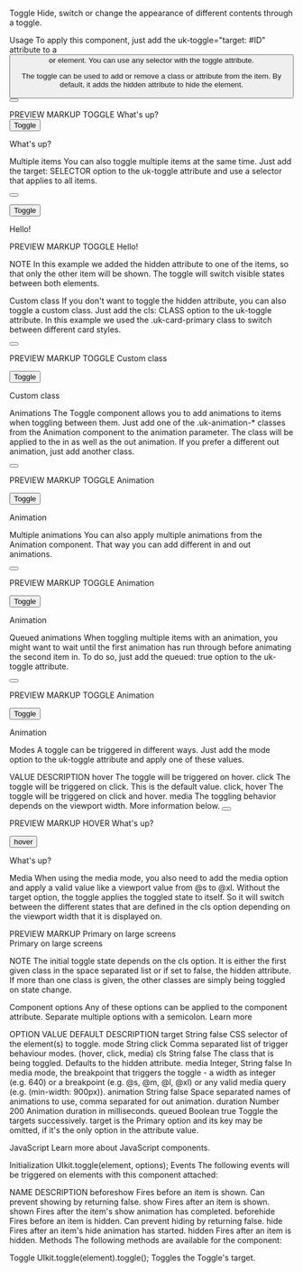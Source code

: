 


Toggle
Hide, switch or change the appearance of different contents through a toggle.

Usage
To apply this component, just add the uk-toggle="target: #ID" attribute to a <button> or <a> element. You can use any selector with the toggle attribute.

The toggle can be used to add or remove a class or attribute from the item. By default, it adds the hidden attribute to hide the element.

<button uk-toggle="target: #my-id" type="button"></button>
<p id="my-id"></p>
PREVIEW
MARKUP
TOGGLE
What's up?

<div>
    <button class="uk-button uk-button-default" type="button" uk-toggle="target: #toggle-usage">Toggle</button>
    <p id="toggle-usage">What's up?</p>
</div>


Multiple items
You can also toggle multiple items at the same time. Just add the target: SELECTOR option to the uk-toggle attribute and use a selector that applies to all items.

<button type="button" uk-toggle="target: .my-class"></button>
<p class="my-class"></p>
<p class="my-class"></p>

<button class="uk-button uk-button-default" type="button" uk-toggle="target: .toggle">Toggle</button>
<p class="toggle">Hello!</p>
<p class="toggle" hidden>Bazinga!</p>


PREVIEW
MARKUP
TOGGLE
Hello!

NOTE In this example we added the hidden attribute to one of the items, so that only the other item will be shown. The toggle will switch visible states between both elements.

Custom class
If you don't want to toggle the hidden attribute, you can also toggle a custom class. Just add the cls: CLASS option to the uk-toggle attribute. In this example we used the .uk-card-primary class to switch between different card styles.

<button type="button" uk-toggle="target: #my-id; cls: uk-card-primary"></button>
<p id="my-id" class="uk-card uk-card-default"></p>
PREVIEW
MARKUP
TOGGLE
Custom class


<button class="uk-button uk-button-default" type="button" uk-toggle="target: #toggle-custom; cls: uk-card-primary">Toggle</button>
<div id="toggle-custom" class="uk-card uk-card-default uk-card-body uk-margin-small">Custom class</div>


Animations
The Toggle component allows you to add animations to items when toggling between them. Just add one of the .uk-animation-* classes from the Animation component to the animation parameter. The class will be applied to the in as well as the out animation. If you prefer a different out animation, just add another class.

<button type="button" uk-toggle="target: #my-id; animation: uk-animation-fade"></button>
<p id="my-id"></p>
PREVIEW
MARKUP
TOGGLE
Animation

<button href="#toggle-animation" class="uk-button uk-button-default" type="button" uk-toggle="target: #toggle-animation; animation: uk-animation-fade">Toggle</button>
<div id="toggle-animation" class="uk-card uk-card-default uk-card-body uk-margin-small">Animation</div>



Multiple animations
You can also apply multiple animations from the Animation component. That way you can add different in and out animations.

<button type="button" uk-toggle="target: #my-id; animation: uk-animation-slide-left, uk-animation-slide-bottom"></button>
<p id="my-id"></p>
PREVIEW
MARKUP
TOGGLE
Animation


<button class="uk-button uk-button-default" type="button" uk-toggle="target: #toggle-animation-multiple; animation:  uk-animation-slide-left, uk-animation-slide-bottom">Toggle</button>
<div id="toggle-animation-multiple" class="uk-card uk-card-default uk-card-body uk-margin-small">Animation</div>


Queued animations
When toggling multiple items with an animation, you might want to wait until the first animation has run through before animating the second item in. To do so, just add the queued: true option to the uk-toggle attribute.

<button type="button" uk-toggle="target: .my-class; animation: uk-animation-fade; queued: true"></button>
<p class="my-class"></p>
<p class="my-class"></p>
PREVIEW
MARKUP
TOGGLE
Animation


<button class="uk-button uk-button-default" type="button" uk-toggle="target: .toggle-animation-queued; animation: uk-animation-fade; queued: true; duration: 300">Toggle</button>
<p class="toggle-animation-queued uk-card uk-card-default uk-card-body uk-margin-small">Animation</p>
<p class="toggle-animation-queued uk-card uk-card-primary uk-card-body uk-margin-small" hidden>Animation</p>


Modes
A toggle can be triggered in different ways. Just add the mode option to the uk-toggle attribute and apply one of these values.

VALUE	DESCRIPTION
hover	The toggle will be triggered on hover.
click	The toggle will be triggered on click. This is the default value.
click, hover	The toggle will be triggered on click and hover.
media	The toggling behavior depends on the viewport width. More information below.
<button type="button" uk-toggle="target: #my-id; mode: hover"></button>
<p id="my-id"></p>
PREVIEW
MARKUP
HOVER
What's up?


<button class="uk-button uk-button-default" type="button" uk-toggle="target: #toggle-hover; mode: hover">hover</button>
<p id="toggle-hover">What's up?</p>



Media
When using the media mode, you also need to add the media option and apply a valid value like a viewport value from @s to @xl. Without the target option, the toggle applies the toggled state to itself. So it will switch between the different states that are defined in the cls option depending on the viewport width that it is displayed on.

<!-- The primary modifier will only be applied on large screens -->

<div class="uk-card uk-card-default" uk-toggle="cls: uk-card-primary; mode: media; media: @l"></div>
PREVIEW
MARKUP
Primary on large screens


<div class="uk-card uk-card-default uk-card-body uk-width-medium" uk-toggle="cls: uk-card-primary; mode: media; media: @l">
    Primary on large screens
</div>



NOTE The initial toggle state depends on the cls option. It is either the first given class in the space separated list or if set to false, the hidden attribute. If more than one class is given, the other classes are simply being toggled on state change.

Component options
Any of these options can be applied to the component attribute. Separate multiple options with a semicolon. Learn more

OPTION	VALUE	DEFAULT	DESCRIPTION
target	String	false	CSS selector of the element(s) to toggle.
mode	String	click	Comma separated list of trigger behaviour modes. (hover, click, media)
cls	String	false	The class that is being toggled. Defaults to the hidden attribute.
media	Integer, String	false	In media mode, the breakpoint that triggers the toggle - a width as integer (e.g. 640) or a breakpoint (e.g. @s, @m, @l, @xl) or any valid media query (e.g. (min-width: 900px)).
animation	String	false	Space separated names of animations to use, comma separated for out animation.
duration	Number	200	Animation duration in milliseconds.
queued	Boolean	true	Toggle the targets successively.
target is the Primary option and its key may be omitted, if it's the only option in the attribute value.

<span uk-toggle=".my-class"></span>
JavaScript
Learn more about JavaScript components.

Initialization
UIkit.toggle(element, options);
Events
The following events will be triggered on elements with this component attached:

NAME	DESCRIPTION
beforeshow	Fires before an item is shown. Can prevent showing by returning false.
show	Fires after an item is shown.
shown	Fires after the item's show animation has completed.
beforehide	Fires before an item is hidden. Can prevent hiding by returning false.
hide	Fires after an item's hide animation has started.
hidden	Fires after an item is hidden.
Methods
The following methods are available for the component:

Toggle
UIkit.toggle(element).toggle();
Toggles the Toggle's target.

